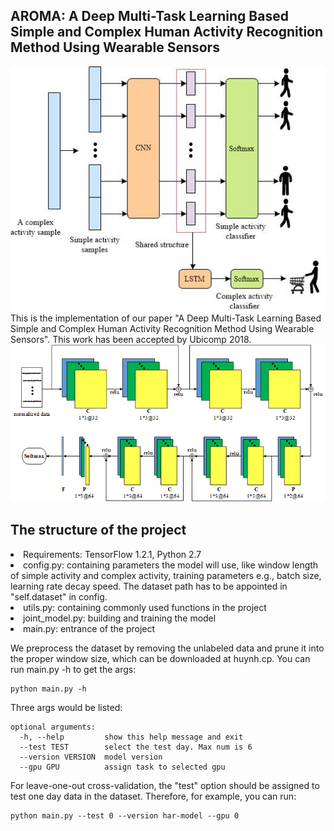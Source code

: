 ## AROMA: A Deep Multi-Task Learning Based Simple and Complex Human Activity Recognition Method Using Wearable Sensors

![architecture](diagram/har-joint-model.jpg)
This is the implementation of our paper "A Deep Multi-Task Learning Based Simple and Complex Human Activity Recognition Method Using Wearable Sensors". This work has been accepted by Ubicomp 2018.
<br>
![shared network](diagram/simple-acitivty.png)


## The structure of the project
<li> Requirements: TensorFlow 1.2.1, Python 2.7
<li> config.py:  containing parameters the model will use, like window length of simple activity and complex activity, training parameters e.g., batch size, learning rate decay speed. The dataset path has to be appointed in "self.dataset" in config.
<li> utils.py: containing commonly used functions in the project
<li>joint_model.py: building and training the model
<li> main.py: entrance of the project

We preprocess the dataset by removing the unlabeled data and prune it into the proper window size, which can be downloaded at huynh.cp. 
You can run main.py -h to get the args:

```
python main.py -h
```

Three args would be listed:

```
optional arguments:
  -h, --help         show this help message and exit
  --test TEST        select the test day. Max num is 6
  --version VERSION  model version
  --gpu GPU          assign task to selected gpu
```

For leave-one-out cross-validation, the "test" option should be assigned to test one day data in the dataset. Therefore, for example, you can run:

```
python main.py --test 0 --version har-model --gpu 0
```




